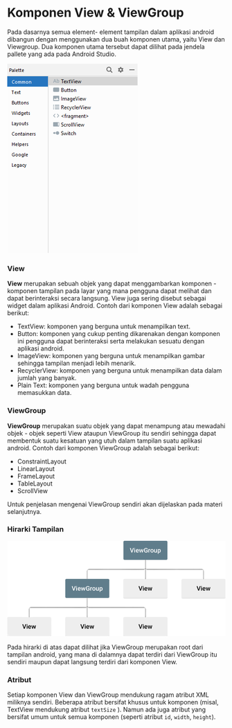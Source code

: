 # Komponen View & ViewGroup

Pada dasarnya semua element- element tampilan dalam aplikasi android dibangun dengan menggunakan dua buah komponen utama, yaitu View dan Viewgroup. Dua komponen utama tersebut dapat dilihat pada jendela pallete yang ada pada Android Studio.

![Pallete pada Android Studio](../.gitbook/assets/common.png)

### View

**View** merupakan sebuah objek yang dapat menggambarkan komponen - komponen tampilan pada layar yang mana pengguna dapat melihat dan dapat berinteraksi secara langsung. View juga sering disebut sebagai widget dalam aplikasi Android. Contoh dari komponen View adalah sebagai berikut:

* TextView: komponen yang berguna untuk menampilkan text.
* Button: komponen yang cukup penting dikarenakan dengan komponen ini pengguna dapat berinteraksi serta melakukan sesuatu dengan aplikasi android.
* ImageView: komponen yang berguna untuk menampilkan gambar sehingga tampilan menjadi lebih menarik.
* RecyclerView: komponen yang berguna untuk menampilkan data dalam jumlah yang banyak.
* Plain Text: komponen yang berguna untuk wadah pengguna memasukkan data.

### ViewGroup

**ViewGroup** merupakan suatu objek yang dapat menampung atau mewadahi objek - objek seperti View ataupun ViewGroup itu sendiri sehingga dapat membentuk suatu kesatuan yang utuh dalam tampilan suatu aplikasi android. Contoh dari komponen ViewGroup adalah sebagai berikut:

* ConstraintLayout
* LinearLayout
* FrameLayout
* TableLayout
* ScrollView

Untuk penjelasan mengenai ViewGroup sendiri akan dijelaskan pada materi selanjutnya.

### Hirarki Tampilan

![Hirarki Tampilan](../.gitbook/assets/hirarki.png)

Pada hirarki di atas dapat dilihat jika ViewGroup merupakan root dari tampilan android, yang mana di dalamnya dapat terdiri dari ViewGroup itu sendiri maupun dapat langsung terdiri dari komponen View.

### Atribut

Setiap komponen View dan ViewGroup mendukung ragam atribut XML miliknya sendiri. Beberapa atribut bersifat khusus untuk komponen \(misal, TextView mendukung atribut `textSize` \). Namun ada juga atribut yang bersifat umum untuk semua komponen \(seperti atribut `id`, `width`, `height`\). 



